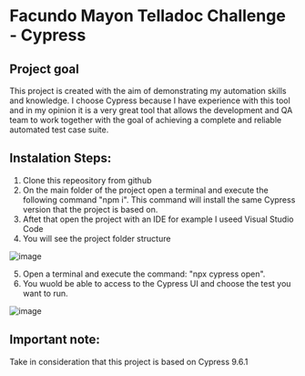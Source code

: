 # Facundo Mayon Telladoc Challenge - Cypress

## Project goal
This project is created with the aim of demonstrating my automation skills and knowledge.
I choose Cypress because I have experience with this tool and in my opinion it is a very great tool that allows the development and QA team to work together with the goal of achieving a complete and reliable automated test case suite.

## Instalation Steps:
1) Clone this repeository from github
2) On the main folder of the project open a terminal and execute the following command "npm i". This command will install the same Cypress version that the project is based on.
3) Aftet that open the project with an IDE for example I useed Visual Studio Code
4) You will see the project folder structure

![image](https://user-images.githubusercontent.com/104914131/215789843-9a70555d-a686-411d-b374-a913ad629a04.png)

5) Open a terminal and execute the command: "npx cypress open".
6) You wuold be able to access to the Cypress UI and choose the test you want to run.

![image](https://user-images.githubusercontent.com/104914131/215790399-7d04cf1d-1a8d-4ef4-89c5-ea308763e847.png)

## Important note:
Take in consideration that this project is based on Cypress 9.6.1
